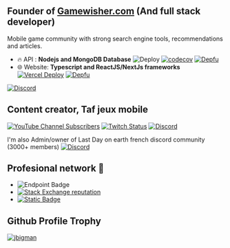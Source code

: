 ## Founder of [Gamewisher.com](https://gamewisher.com) (And full stack developer)
Mobile game community with strong search engine tools, recommendations and articles. 

- 🔥 API : **Nodejs and MongoDB Database** ![Deploy](https://therealsujitk-vercel-badge.vercel.app/?app=games-front) [![codecov](https://codecov.io/gh/jbigman/games-server/graph/badge.svg?token=UYxhWfqPw7)](https://codecov.io/gh/jbigman/games-server) [![Depfu](https://badges.depfu.com/badges/620172509f6a48415865e2e8cf505a34/overview.svg)](https://depfu.com/repos/github/jbigman/games-server?project_id=39103) 
- 🌐 Website: **Typescript and ReactJS/NextJs frameworks**  [![Vercel Deploy](https://therealsujitk-vercel-badge.vercel.app/?app=games-front-eight)](https://vercel.com/jbigman/games-front/deployments) [![Depfu](https://badges.depfu.com/badges/53c0a10ff9e1cd5b4d9e2c88ff85f1f5/overview.svg)](https://depfu.com/repos/github/jbigman/games-front?project_id=39104)

[![Discord](https://img.shields.io/discord/602450894986018826?logo=discord&logoColor=white&label=Join%20us%20on%20discord)](https://discord.gg/myvqHMaE8x)

## Content creator, Taf jeux mobile 
[![YouTube Channel Subscribers](https://img.shields.io/youtube/channel/subscribers/UCZ-I2GgElSi4rwic2WadaSg?style=flat&logo=youtube&logoColor=red&label=Taf%20jeux%20mobile)](https://www.youtube.com/c/tafjeuxmobile) [![Twitch Status](https://img.shields.io/twitch/status/taf_jeux_mobiles?logo=twitch&logoColor=white)](https://www.twitch.tv/taf_jeux_mobiles) [![Discord](https://img.shields.io/discord/759067859800031262?logo=discord&logoColor=white&label=Discord)](https://discord.gg/N7cFzsy) 

I'm also Admin/owner of Last Day on earth french discord community (3000+ members) [![Discord](https://img.shields.io/discord/522074068724219907?logo=discord&logoColor=white&label=Last%20Day%20on%20Earth)](https://discord.gg/JMvuZkz) 

## Profesional network 🌱
- ![Endpoint Badge](https://img.shields.io/endpoint?url=https%3A%2F%2Fhits.dwyl.com%2Fjbigman%2Fjbigman.json%3Fshow%3Dunique&logo=github&label=Profile%20views&color=blue)
- [![Stack Exchange reputation](https://img.shields.io/stackexchange/stackoverflow/r/2988788?logo=stackoverflow&label=Stackoverflow%20Reputation&logoColor=white&color=hsl(%2027%20%2C%2090%25%20%2C%2055%25%20))](https://stackoverflow.com/users/2988788/jbigman)
- [![Static Badge](https://img.shields.io/badge/Linkedin-Full%20Stack%20engineer-blue?logo=linkedin)](https://www.linkedin.com/in/jeremiegambin)

## Github Profile Trophy
<a href="https://github.com/ryo-ma/github-profile-trophy">
<img src="https://github-profile-trophy.vercel.app/?username=jbigman&margin-w=15&margin-h=15e&no-frame=true&title=AncientUser,Joined2020,LongTimeUser,Organizations,OGUser,Pulls,Followers,Commits,Repositories,Issues" alt="jbigman" />
</a>



           
